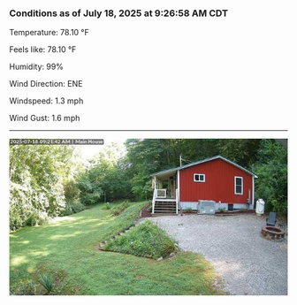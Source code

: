 ### Conditions as of July 18, 2025 at 9:26:58 AM CDT 

Temperature: 78.10 &deg;F

Feels like: 78.10 &deg;F

Humidity: 99%

Wind Direction: ENE

Windspeed: 1.3 mph

Wind Gust: 1.6 mph

---

<img src="./images/latest.jpeg"/>

